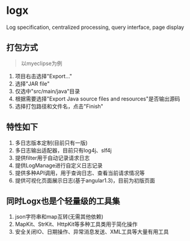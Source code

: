 # logx
Log specification, centralized processing, query interface, page display

## 打包方式
> 以myeclipse为例

1. 项目右击选择"Export..."
2. 选择"JAR file"
3. 仅选中"src/main/java"目录
4. 根据需要选择"Export Java source files and resources"是否输出源码
5. 选择打包路径和文件名，点击"Finish"

## 特性如下

1. 多日志版本定制(目前只有一版)
2. 多日志输出适配器，目前只有log4j、slf4j
3. 提供filter用于自动记录请求日志
4. 提供LogManage进行自定义日志记录
5. 提供多种API调用，用于查询日志、查看当前请求情况等
6. 提供可视化页面展示日志(基于angular1.3)，目前为初版页面

## 同时Logx也是个轻量级的工具集
1. json字符串和map互转(无需其他依赖)
2. MapKit、StrKit、HttpKit等多种工具类用于简化操作
3. 安全关闭IO、日期操作、异常消息发送、XML工具等大量有用工具
